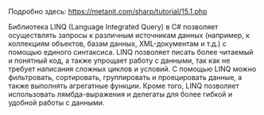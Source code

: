 

Подробно здесь: https://metanit.com/sharp/tutorial/15.1.php



Библиотека LINQ (Language Integrated Query) в C# позволяет осуществлять запросы к различным источникам данных (например, к коллекциям объектов, базам данных, XML-документам и т.д.) с помощью единого синтаксиса. LINQ позволяет писать более читаемый и понятный код, а также упрощает работу с данными, так как не требует написания сложных циклов и условий. С помощью LINQ можно фильтровать, сортировать, группировать и проецировать данные, а также выполнять агрегатные функции. Кроме того, LINQ позволяет использовать лямбда-выражения и делегаты для более гибкой и удобной работы с данными.
